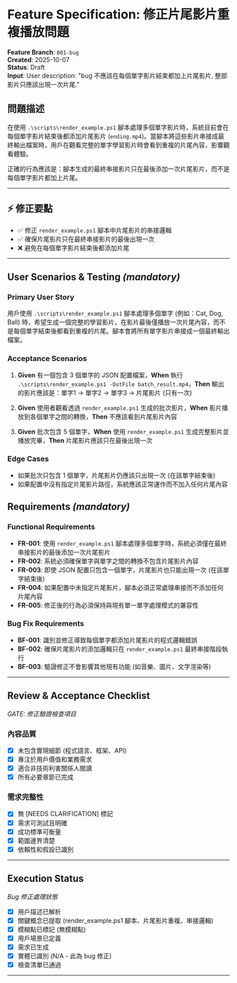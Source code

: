 # Feature Specification: 修正片尾影片重複播放問題

**Feature Branch**: `001-bug`  
**Created**: 2025-10-07  
**Status**: Draft  
**Input**: User description: "bug 不應該在每個單字影片結束都加上片尾影片, 整部影片只應該出現一次片尾."

## 問題描述

在使用 `.\scripts\render_example.ps1` 腳本處理多個單字影片時，系統目前會在每個單字影片結束後都添加片尾影片 (`ending.mp4`)。當腳本將這些影片串接成最終輸出檔案時，用戶在觀看完整的單字學習影片時會看到重複的片尾內容，影響觀看體驗。

正確的行為應該是：腳本生成的最終串接影片只在最後添加一次片尾影片，而不是每個單字影片都加上片尾。

---

## ⚡ 修正要點
- ✅ 修正 `render_example.ps1` 腳本中片尾影片的串接邏輯
- ✅ 確保片尾影片只在最終串接影片的最後出現一次
- ❌ 避免在每個單字影片結束後都添加片尾

---

## User Scenarios & Testing *(mandatory)*

### Primary User Story
用戶使用 `.\scripts\render_example.ps1` 腳本處理多個單字 (例如：Cat, Dog, Ball) 時，希望生成一個完整的學習影片，在影片最後僅播放一次片尾內容，而不是每個單字結束後都看到重複的片尾。腳本會將所有單字影片串接成一個最終輸出檔案。

### Acceptance Scenarios
1. **Given** 有一個包含 3 個單字的 JSON 配置檔案，**When** 執行 `.\scripts\render_example.ps1 -OutFile batch_result.mp4`，**Then** 輸出的影片應該是：單字1 → 單字2 → 單字3 → 片尾影片 (只有一次)

2. **Given** 使用者觀看透過 `render_example.ps1` 生成的批次影片，**When** 影片播放到各個單字之間的轉換，**Then** 不應該看到片尾影片內容

3. **Given** 批次包含 5 個單字，**When** 使用 `render_example.ps1` 生成完整影片並播放完畢，**Then** 片尾影片應該只在最後出現一次

### Edge Cases
- 如果批次只包含 1 個單字，片尾影片仍應該只出現一次 (在該單字結束後)
- 如果配置中沒有指定片尾影片路徑，系統應該正常運作而不加入任何片尾內容

## Requirements *(mandatory)*

### Functional Requirements
- **FR-001**: 使用 `render_example.ps1` 腳本處理多個單字時，系統必須僅在最終串接影片的最後添加一次片尾影片
- **FR-002**: 系統必須確保單字與單字之間的轉換不包含片尾影片內容
- **FR-003**: 即使 JSON 配置只包含一個單字，片尾影片也只能出現一次 (在該單字結束後)
- **FR-004**: 如果配置中未指定片尾影片，腳本必須正常處理串接而不添加任何片尾內容
- **FR-005**: 修正後的行為必須保持與現有單一單字處理模式的兼容性

### Bug Fix Requirements
- **BF-001**: 識別並修正導致每個單字都添加片尾影片的程式邏輯錯誤
- **BF-002**: 確保片尾影片的添加邏輯只在 `render_example.ps1` 最終串接階段執行
- **BF-003**: 驗證修正不會影響其他現有功能 (如音樂、圖片、文字渲染等)

---

## Review & Acceptance Checklist
*GATE: 修正驗證檢查項目*

### 內容品質
- [x] 未包含實現細節 (程式語言、框架、API)
- [x] 專注於用戶價值和業務需求
- [x] 適合非技術利害關係人閱讀
- [x] 所有必要章節已完成

### 需求完整性
- [x] 無 [NEEDS CLARIFICATION] 標記
- [x] 需求可測試且明確
- [x] 成功標準可衡量
- [x] 範圍邊界清楚
- [x] 依賴性和假設已識別

---

## Execution Status
*Bug 修正處理狀態*

- [x] 用戶描述已解析
- [x] 關鍵概念已提取 (render_example.ps1 腳本、片尾影片重複、串接邏輯)
- [x] 模糊點已標記 (無模糊點)
- [x] 用戶場景已定義
- [x] 需求已生成
- [x] 實體已識別 (N/A - 此為 bug 修正)
- [x] 檢查清單已通過

---
